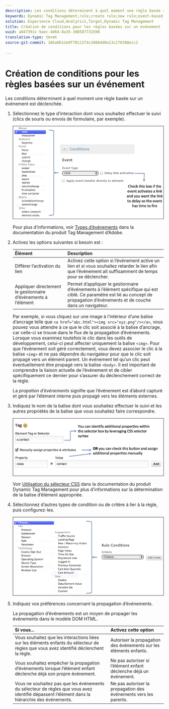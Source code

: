 ```yaml
---
description: Les conditions déterminent à quel moment une règle basée sur un événement est déclenchée.
keywords: Dynamic Tag Management;rule;create rule;new rule;event-based rule;delay link activation;apply event handler directly to element;bubbling;event bubbling
solution: Experience Cloud,Analytics,Target,Dynamic Tag Management
title: Création de conditions pour les règles basées sur un événement
uuid: a847391c-5aec-4d64-8a35-388587731598
translation-type: tm+mt
source-git-commit: 16ba0b12e0f70112f4c10804d0a13c278388ecc2

---
```



# Création de conditions pour les règles basées sur un événement

Les conditions déterminent à quel moment une règle basée sur un événement est déclenchée.

1. Sélectionnez le type d’interaction dont vous souhaitez effectuer le suivi (clics de souris ou envois de formulaire, par exemple).

   ![](assets/condition-event-based.png)

   Pour plus d’informations, voir [Types d’événements](https://marketing.adobe.com/resources/help/en_US/dtm/event_types.html) dans la documentation du produit Tag Management d’Adobe.

1. Activez les options suivantes si besoin est :

   | Élément | Description |
   |--- |--- |
   | Différer l’activation du lien | Activez cette option si l’événement active un lien et si vous souhaitez retarder le lien afin que l’événement ait suffisamment de temps pour se déclencher. |
   | Appliquer directement le gestionnaire d’événements à l’élément | Permet d’appliquer le gestionnaire d’événements à l’élément spécifique qui est ciblé. Ce paramètre est lié au concept de propagation d’événements et de couche dans un navigateur. |

   Par exemple, si vous cliquez sur une image à l’intérieur d’une balise d’ancrage telle que `<a href="abc.html"><img src="xyz.png"/></a>`, vous pouvez vous attendre à ce que le clic soit associé à la balise d’ancrage, car celle-ci se trouve dans le flux de la propagation d’événements. Lorsque vous examinez toutefois le clic dans les outils de développement, celui-ci peut affecter uniquement la balise `<img>`. Pour que l’événement soit géré correctement, vous devez associer le clic à la balise `<img>` et ne pas dépendre du navigateur pour que le clic soit propagé vers un élément parent. Un événement tel qu’un clic peut éventuellement être propagé vers la balise `<body>`. Il est important de comprendre la liaison actuelle de l’événement et de cibler spécifiquement ce dernier pour s’assurer du déclenchement correct de la règle.

   La *propation d’événements* signifie que l’événement est d’abord capturé et géré par l’élément interne puis propagé vers les éléments externes.

1. Indiquez le nom de la balise dont vous souhaitez effectuer le suivi et les autres propriétés de la balise que vous souhaitez faire correspondre.

   ![](assets/condition-event-based2.png)

   Voir [Utilisation du sélecteur CSS](https://marketing.adobe.com/resources/help/en_US/dtm/css-selector.html) dans la documentation du produit Dynamic Tag Management pour plus d’informations sur la détermination de la balise d’élément appropriée.

1. Sélectionnez d’autres types de condition ou de critère à lier à la règle, puis configurez-les.

   ![](assets/condition-event-based3.png)

1. Indiquez vos préférences concernant la propagation d’événements.

   La propagation d’événements est un moyen de propager les événements dans le modèle DOM HTML.

   | Si vous... | Activez cette option |
   |--- |--- |
   | Vous souhaitez que les interactions liées sur les éléments enfants du sélecteur de règles que vous avez identifié déclenchent la règle. | Autoriser la propagation des événements sur les éléments enfants. |
   | Vous souhaitez empêcher la propagation d’événements lorsque l’élément enfant déclenche déjà son propre événement. | Ne pas autoriser si l’élément enfant déclenche déjà un événement. |
   | Vous ne souhaitez pas que les événements du sélecteur de règles que vous avez identifié dépassent l’élément dans la hiérarchie des événements. | Ne pas autoriser la propagation des événements vers les parents. |
